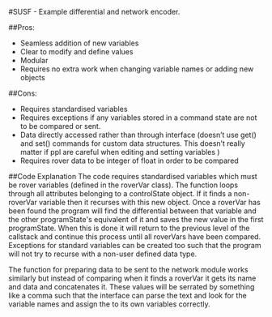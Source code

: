 #SUSF - Example differential and network encoder.

##Pros:
- Seamless addition of new variables
- Clear to modify and define values 
- Modular
- Requires no extra work when changing variable names or adding new objects

##Cons:
- Requires standardised variables
- Requires exceptions if any variables stored in a command state are not to be compared or sent.
- Data directly accessed rather than through interface (doesn’t use get() and set() commands for custom data structures. This doesn’t really matter if ppl are careful when editing and setting variables )
- Requires rover data to be integer of float in order to be compared

##Code Explanation
The code requires standardised variables which must be rover variables (defined in the roverVar class). 
The function loops through all attributes belonging to a controlState object. If it finds a non-roverVar variable then it recurses with this new object. Once a roverVar has been found the program will find the differential between that variable and the other programState's equivalent of it and saves the new value in the first programState. When this is done it will return to the previous level of the callstack and continue this process until all roverVars have been compared. 
Exceptions for standard variables can be created too such that the program will not try to recurse with a non-user defined data type.

The function for preparing data to be sent to the network module works similarly but instead of comparing when it finds a roverVar it gets its name and data and concatenates it. These values will be serrated by something like a comma such that the interface can parse the text and look for the variable names and assign the to its own variables correctly.



